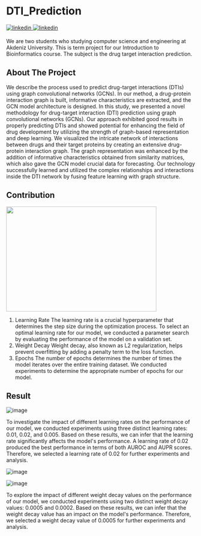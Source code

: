# DTI_Prediction
<a href="https://www.linkedin.com/in/bengisu-sahin/" target="_blank">
<img src=https://img.shields.io/badge/linkedin-%231E77B5.svg?&style=for-the-badge&logo=linkedin&logoColor=white alt=linkedin style="margin-bottom: 5px;" />
</a>
<a href="https://www.linkedin.com/in/aybarsduran/" target="_blank">
<img src=https://img.shields.io/badge/linkedin-%231E77B5.svg?&style=for-the-badge&logo=linkedin&logoColor=white alt=linkedin style="margin-bottom: 5px;" />
</a>

  We are two students who studying computer science and engineering at Akdeniz University. This is term project for our Introduction to Bioinformatics course. The subject is the drug target interaction prediction.

<!-- ABOUT THE PROJECT -->
## About The Project
  We describe the process used to predict drug-target interactions (DTIs) using graph convolutional networks (GCNs). In our method, a drug-protein interaction graph is built, informative characteristics are extracted, and the GCN model architecture is designed.
  In this study, we presented a novel methodology for drug-target interaction (DTI) prediction using graph convolutional networks (GCNs). 
	Our approach exhibited good results in properly predicting DTIs and showed potential for enhancing the field of drug development by utilizing the strength of graph-based representation and deep learning.
	We visualized the intricate network of interactions between drugs and their target proteins by creating an extensive drug-protein interaction graph. The graph representation was enhanced by the addition of informative characteristics obtained from similarity matrices, which also gave the GCN model crucial data for forecasting. Our technology successfully learned and utilized the complex relationships and interactions inside the DTI network by fusing feature learning with graph structure.

## Contribution
<img src="https://github.com/bengisusaahin/DTI_Prediction/assets/74653216/fa7504e8-5cb8-427f-88d0-681cf764d798" width="400" height="280">

1) Learning Rate
The learning rate is a crucial hyperparameter that determines the step size during the optimization process. To select an optimal learning rate for our model, we conducted a parameter search by evaluating the performance of the model on a validation set. 
2) Weight Decay
Weight decay, also known as L2 regularization, helps prevent overfitting by adding a penalty term to the loss function.
3) Epochs
The number of epochs determines the number of times the model iterates over the entire training dataset. We conducted experiments to determine the appropriate number of epochs for our model. 

## Result
![image](https://github.com/bengisusaahin/DTI_Prediction/assets/74653216/bcd301ac-ee27-4065-877d-679243df8a32)

To investigate the impact of different learning rates on the performance of our model, we conducted experiments using three distinct learning rates: 0.01, 0.02, and 0.005. 
Based on these results, we can infer that the learning rate significantly affects the model's performance. A learning rate of 0.02 produced the best performance in terms of both AUROC and AUPR scores. Therefore, we selected a learning rate of 0.02 for further experiments and analysis.

![image](https://github.com/bengisusaahin/DTI_Prediction/assets/74653216/066c94e1-196a-46da-80dd-979adcad9312)

![image](https://github.com/bengisusaahin/DTI_Prediction/assets/74653216/8dd43076-8c8c-4437-ab35-837dfed5ea21)

To explore the impact of different weight decay values on the performance of our model, we conducted experiments using two distinct weight decay values: 0.0005 and 0.0002. 
Based on these results, we can infer that the weight decay value has an impact on the model's performance. Therefore, we selected a weight decay value of 0.0005 for further experiments and analysis.




